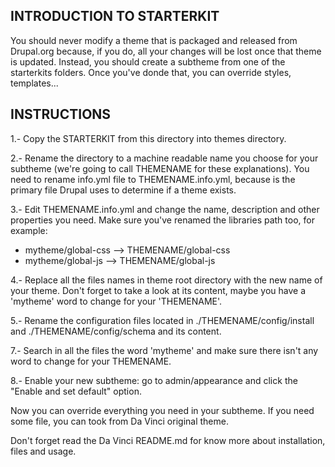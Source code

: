 INTRODUCTION TO STARTERKIT
--------------------------

You should never modify a theme that is packaged and released from Drupal.org because, if you do, all your changes will be lost once that theme is updated.
Instead, you should create a subtheme from one of the starterkits folders. Once you've donde that, you can override styles, templates...


INSTRUCTIONS
------------

1.- Copy the STARTERKIT from this directory into themes directory.

2.- Rename the directory to a machine readable name you choose for your subtheme (we're going to call THEMENAME for these explanations). You need to rename info.yml file to THEMENAME.info.yml, because is the primary file Drupal uses to determine if a theme exists.

3.- Edit THEMENAME.info.yml and change the name, description and other properties
you need. Make sure you've renamed the libraries path too, for example:
- mytheme/global-css --> THEMENAME/global-css
- mytheme/global-js  --> THEMENAME/global-js

4.- Replace all the files names in theme root directory with the new name of your theme. Don't forget to take a look at its content, maybe you have a 'mytheme' word to change for your 'THEMENAME'.

5.- Rename the configuration files located in ./THEMENAME/config/install and ./THEMENAME/config/schema and its content.

7.- Search in all the files the word 'mytheme' and make sure there isn't any word to change for your THEMENAME.

8.- Enable your new subtheme: go to admin/appearance and click the "Enable and set default" option.

Now you can override everything you need in your subtheme. If you need some file, you can took from Da Vinci original theme.

Don't forget read the Da Vinci README.md for know more about installation, files and usage.
